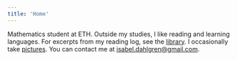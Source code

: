 ```yaml
---
title: 'Home'
---
```

Mathematics student at ETH. Outside my studies, I like reading and learning languages. For excerpts from my reading log, see the [library](https://isabeldahlgren.github.io/library). I occasionally take [pictures](https://isabeldahlgren.netlify.app). You can contact me at [isabel.dahlgren@gmail.com](mailto:isabel.dahlgren@gmail.com).